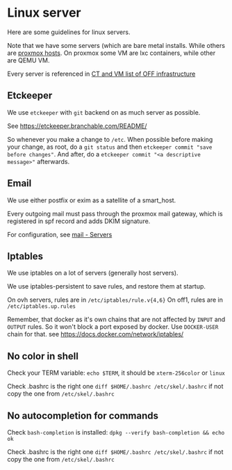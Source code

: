 # Linux server

Here are some guidelines for linux servers.

Note that we have some servers (which are bare metal installs.
While others are [proxmox hosts](./proxmox.md).
On proxmox some VM are lxc containers, while other are QEMU VM.

Every server is referenced in 
[CT and VM list of OFF infrastructure](https://docs.google.com/document/d/14x5yPdcJ8uLoc5zb0HYjb_EYUIWZzOlaPWYyLSuIcTw/edit?resourcekey=0-h0h9ksbTUBykEDuBkXH4fg#)

## Etckeeper

We use `etckeeper` with `git` backend on as much server as possible.

See https://etckeeper.branchable.com/README/

So whenever you make a change to `/etc`.
When possible before making your change, 
as root, do a `git status` and then `etckeeper commit "save before changes"`.
And after, do a `etckeeper commit "<a descriptive message>"` afterwards.

## Email

We use either postfix or exim as a satellite of a smart_host.

Every outgoing mail must pass through the proxmox mail gateway,
which is registered in spf record and adds DKIM signature.

For configuration, see [mail - Servers](./mail.md#Servers)

## Iptables

We use iptables on a lot of servers (generally host servers).

We use iptables-persistent to save rules, and restore them at startup.

On ovh servers, rules are in `/etc/iptables/rule.v{4,6}`
On off1, rules are in `/etc/iptables.up.rules`

Remember, that docker as it's own chains that are not affected by `INPUT` and `OUTPUT` rules.
So it won't block a port exposed by docker. Use `DOCKER-USER` chain for that.
see https://docs.docker.com/network/iptables/

## No color in shell

Check your TERM variable: `echo $TERM`, it should be `xterm-256color` or `linux`

Check .bashrc is the right one `diff $HOME/.bashrc /etc/skel/.bashrc`
if not copy the one from `/etc/skel/.bashrc`

## No autocompletion for commands

Check `bash-completion` is installed: `dpkg --verify bash-completion && echo ok`

Check .bashrc is the right one `diff $HOME/.bashrc /etc/skel/.bashrc`
if not copy the one from `/etc/skel/.bashrc`
